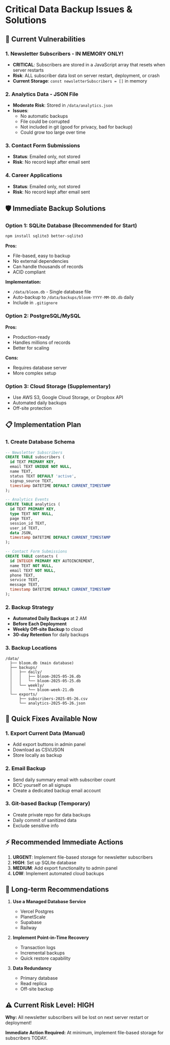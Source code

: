 # Critical Data Backup Issues & Solutions

## 🚨 Current Vulnerabilities

### 1. **Newsletter Subscribers - IN MEMORY ONLY!**
- **CRITICAL**: Subscribers are stored in a JavaScript array that resets when server restarts
- **Risk**: ALL subscriber data lost on server restart, deployment, or crash
- **Current Storage**: `const newsletterSubscribers = []` in memory

### 2. **Analytics Data - JSON File**
- **Moderate Risk**: Stored in `/data/analytics.json`
- **Issues**: 
  - No automatic backups
  - File could be corrupted
  - Not included in git (good for privacy, bad for backup)
  - Could grow too large over time

### 3. **Contact Form Submissions**
- **Status**: Emailed only, not stored
- **Risk**: No record kept after email sent

### 4. **Career Applications**
- **Status**: Emailed only, not stored
- **Risk**: No record kept after email sent

## 🛡️ Immediate Backup Solutions

### Option 1: SQLite Database (Recommended for Start)
```bash
npm install sqlite3 better-sqlite3
```

**Pros:**
- File-based, easy to backup
- No external dependencies
- Can handle thousands of records
- ACID compliant

**Implementation:**
- `/data/bloom.db` - Single database file
- Auto-backup to `/data/backups/bloom-YYYY-MM-DD.db` daily
- Include in `.gitignore`

### Option 2: PostgreSQL/MySQL
**Pros:**
- Production-ready
- Handles millions of records
- Better for scaling

**Cons:**
- Requires database server
- More complex setup

### Option 3: Cloud Storage (Supplementary)
- Use AWS S3, Google Cloud Storage, or Dropbox API
- Automated daily backups
- Off-site protection

## 📋 Implementation Plan

### 1. Create Database Schema
```sql
-- Newsletter Subscribers
CREATE TABLE subscribers (
  id TEXT PRIMARY KEY,
  email TEXT UNIQUE NOT NULL,
  name TEXT,
  status TEXT DEFAULT 'active',
  signup_source TEXT,
  timestamp DATETIME DEFAULT CURRENT_TIMESTAMP
);

-- Analytics Events
CREATE TABLE analytics (
  id TEXT PRIMARY KEY,
  type TEXT NOT NULL,
  page TEXT,
  session_id TEXT,
  user_id TEXT,
  data JSON,
  timestamp DATETIME DEFAULT CURRENT_TIMESTAMP
);

-- Contact Form Submissions
CREATE TABLE contacts (
  id INTEGER PRIMARY KEY AUTOINCREMENT,
  name TEXT NOT NULL,
  email TEXT NOT NULL,
  phone TEXT,
  service TEXT,
  message TEXT,
  timestamp DATETIME DEFAULT CURRENT_TIMESTAMP
);
```

### 2. Backup Strategy
- **Automated Daily Backups** at 2 AM
- **Before Each Deployment**
- **Weekly Off-site Backup** to cloud
- **30-day Retention** for daily backups

### 3. Backup Locations
```
/data/
  ├── bloom.db (main database)
  ├── backups/
  │   ├── daily/
  │   │   ├── bloom-2025-05-26.db
  │   │   └── bloom-2025-05-25.db
  │   └── weekly/
  │       └── bloom-week-21.db
  └── exports/
      ├── subscribers-2025-05-26.csv
      └── analytics-2025-05-26.json
```

## 🔧 Quick Fixes Available Now

### 1. Export Current Data (Manual)
- Add export buttons in admin panel
- Download as CSV/JSON
- Store locally as backup

### 2. Email Backup
- Send daily summary email with subscriber count
- BCC yourself on all signups
- Create a dedicated backup email account

### 3. Git-based Backup (Temporary)
- Create private repo for data backups
- Daily commit of sanitized data
- Exclude sensitive info

## ⚡ Recommended Immediate Actions

1. **URGENT**: Implement file-based storage for newsletter subscribers
2. **HIGH**: Set up SQLite database
3. **MEDIUM**: Add export functionality to admin panel
4. **LOW**: Implement automated cloud backups

## 🚀 Long-term Recommendations

1. **Use a Managed Database Service**
   - Vercel Postgres
   - PlanetScale
   - Supabase
   - Railway

2. **Implement Point-in-Time Recovery**
   - Transaction logs
   - Incremental backups
   - Quick restore capability

3. **Data Redundancy**
   - Primary database
   - Read replica
   - Off-site backup

## ⚠️ Current Risk Level: HIGH

**Why:** All newsletter subscribers will be lost on next server restart or deployment!

**Immediate Action Required:** At minimum, implement file-based storage for subscribers TODAY.